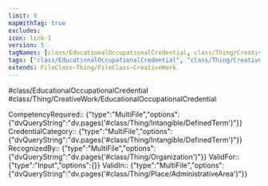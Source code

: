 ```yaml
---
limit: 9
mapWithTag: true
excludes:
icon: link-2
version: 5
tagNames: [class/EducationalOccupationalCredential, class/Thing/CreativeWork/EducationalOccupationalCredential, schema-org/EducationalOccupationalCredential]
tags: ["class/EducationalOccupationalCredential", "class/Thing/CreativeWork/EducationalOccupationalCredential"]
extends: FileClass~Thing/FileClass~CreativeWork
---
```


#class/EducationalOccupationalCredential
#class/Thing/CreativeWork/EducationalOccupationalCredential

CompetencyRequired:: {"type":"MultiFile","options":{"dvQueryString":"dv.pages('#class/Thing/Intangible/DefinedTerm')"}}
CredentialCategory:: {"type":"MultiFile","options":{"dvQueryString":"dv.pages('#class/Thing/Intangible/DefinedTerm')"}}
RecognizedBy:: {"type":"MultiFile","options":{"dvQueryString":"dv.pages('#class/Thing/Organization')"}}
ValidFor:: {"type":"Input","options":{}}
ValidIn:: {"type":"MultiFile","options":{"dvQueryString":"dv.pages('#class/Thing/Place/AdministrativeArea')"}}
